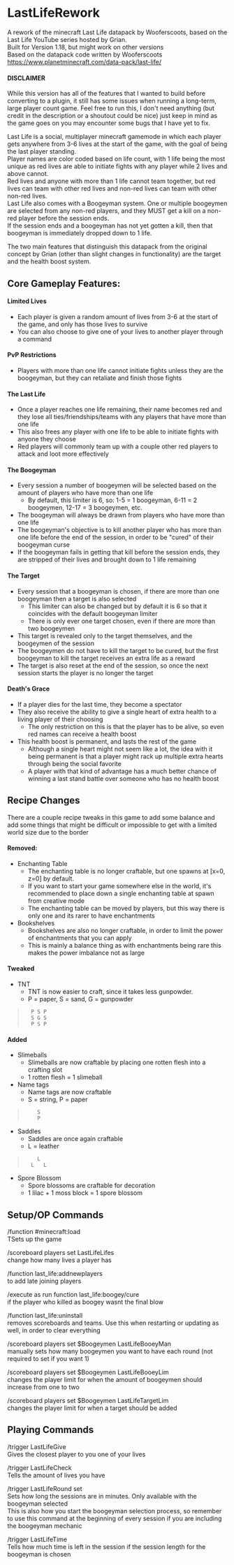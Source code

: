 # LastLifeRework
A rework of the minecraft Last Life datapack by Wooferscoots, based on the Last Life YouTube series hosted by Grian.  
Built for Version 1.18, but might work on other versions  
Based on the datapack code written by Wooferscoots https://www.planetminecraft.com/data-pack/last-life/  

#### DISCLAIMER
While this version has all of the features that I wanted to build before converting to a plugin, it still has some issues when running a long-term, large player count game.
Feel free to run this, I don't need anything (but credit in the description or a shoutout could be nice) just keep in mind as the game goes on you may encounter some bugs that I have yet to fix.

Last Life is a social, multiplayer minecraft gamemode in which each player gets anywhere from 3-6 lives at the start of the game, with the goal of being the last player standing.  
Player names are color coded based on life count, with 1 life being the most unique as red lives are able to initiate fights with any player while 2 lives and above cannot.  
Red lives and anyone with more than 1 life cannot team together, but red lives can team with other red lives and non-red lives can team with other non-red lives.  
Last Life also comes with a Boogeyman system. One or multiple boogeymen are selected from any non-red players, and they MUST get a kill on a non-red player before the session ends.  
If the session ends and a boogeyman has not yet gotten a kill, then that boogeyman is immediately dropped down to 1 life.  

The two main features that distinguish this datapack from the original concept by Grian (other than slight changes in functionality) are the target and the health boost system.

## Core Gameplay Features:
#### Limited Lives  
- Each player is given a random amount of lives from 3-6 at the start of the game, and only has those lives to survive  
- You can also choose to give one of your lives to another player through a command  
#### PvP Restrictions  
- Players with more than one life cannot initiate fights unless they are the boogeyman, but they can retaliate and finish those fights  
#### The Last Life  
- Once a player reaches one life remaining, their name becomes red and they lose all ties/friendships/teams with any players that have more than one life  
- This also frees any player with one life to be able to initiate fights with anyone they choose  
- Red players will commonly team up with a couple other red players to attack and loot more effectively  
#### The Boogeyman  
- Every session a number of boogeymen will be selected based on the amount of players who have more than one life  
  - By default, this limiter is 6, so: 1-5 = 1 boogeyman, 6-11 = 2 boogeymen, 12-17 = 3 boogeymen, etc.  
- The boogeyman will always be drawn from players who have more than one life  
- The boogeyman's objective is to kill another player who has more than one life before the end of the session, in order to be "cured" of their boogeyman curse  
- If the boogeyman fails in getting that kill before the session ends, they are stripped of their lives and brought down to 1 life remaining  
#### The Target  
- Every session that a boogeyman is chosen, if there are more than one boogeyman then a target is also selected  
  - This limiter can also be changed but by default it is 6 so that it coincides with the default boogeyman limiter  
  - There is only ever one target chosen, even if there are more than two boogeymen  
- This target is revealed only to the target themselves, and the boogeymen of the session  
- The boogeymen do not have to kill the target to be cured, but the first boogeyman to kill the target receives an extra life as a reward  
- The target is also reset at the end of the session, so once the next session starts the player is no longer the target  
#### Death's Grace  
- If a player dies for the last time, they become a spectator  
- They also receive the ability to give a single heart of extra health to a living player of their choosing  
  - The only restriction on this is that the player has to be alive, so even red names can receive a health boost  
- This health boost is permanent, and lasts the rest of the game  
  - Although a single heart might not seem like a lot, the idea with it being permanent is that a player might rack up multiple extra hearts through being the social favorite  
  - A player with that kind of advantage has a much better chance of winning a last stand battle over someone who has no health boost  

## Recipe Changes
There are a couple recipe tweaks in this game to add some balance and add some things that might be difficult or impossible to get with a limited world size due to the border  
#### Removed:  
- Enchanting Table  
  - The enchanting table is no longer craftable, but one spawns at [x=0, z=0] by default.  
  - If you want to start your game somewhere else in the world, it's recommended to place down a single enchanting table at spawn from creative mode  
  - The enchanting table can be moved by players, but this way there is only one and its rarer to have enchantments  
- Bookshelves  
  - Bookshelves are also no longer craftable, in order to limit the power of enchantments that you can apply  
  - This is mainly a balance thing as with enchantments being rare this makes the power imbalance not as large  
#### Tweaked  
- TNT  
  - TNT is now easier to craft, since it takes less gunpowder.  
  - P = paper, S = sand, G = gunpowder  
>       P S P
>       S G S
>       P S P
#### Added  
- Slimeballs  
  - Slimeballs are now craftable by placing one rotten flesh into a crafting slot  
  - 1 rotten flesh = 1 slimeball  
- Name tags  
  - Name tags are now craftable  
  - S = string, P = paper  
>         S
>         P
- Saddles  
  - Saddles are once again craftable  
  - L = leather  
>         L
>       L   L
- Spore Blossom  
  - Spore blossoms are craftable for decoration  
  - 1 lilac + 1 moss block = 1 spore blossom  

## Setup/OP Commands
/function #minecraft:load  
TSets up the game   

/scoreboard players set <user> LastLifeLifes <amount>  
change how many lives a player has  

/function last_life:addnewplayers  
to add late joining players  

/execute as <user> run function last_life:boogey/cure  
if the player who killed as boogey wasnt the final blow  

/function last_life:uninstall  
removes scoreboards and teams. Use this when restarting or updating as well, in order to clear everything  

/scoreboard players set $Boogeymen LastLifeBooeyMan <amount>  
manually sets how many boogeymen you want to have each round (not required to set if you want 1)  

/scoreboard players set $Boogeymen LastLifeBooeyLim <amount>  
changes the player limit for when the amount of boogeymen should increase from one to two  
  
/scoreboard players set $Boogeymen LastLifeTargetLim <amount>  
changes the player limit for when a target should be added  
  
## Playing Commands
/trigger LastLifeGive  
Gives the closest player to you one of your lives  

/trigger LastLifeCheck  
Tells the amount of lives you have  

/trigger LastLifeRound set <amount>  
Sets how long the sessions are in minutes. Only available with the boogeyman selected  
This is also how you start the boogeyman selection process, so remember to use this command at the beginning of every session if you are including the boogeyman mechanic  

/trigger LastLifeTime  
Tells how much time is left in the session if the session length for the boogeyman is chosen  
